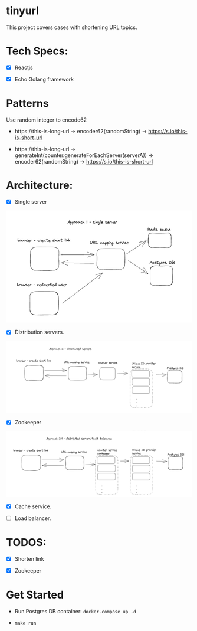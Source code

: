 # tinyurl

This project covers cases with shortening URL topics.

# Tech Specs:

- [x] Reactjs

- [x] Echo Golang framework

# Patterns

Use random integer to encode62 
- https://this-is-long-url -> encoder62(randomString) -> https://s.io/this-is-short-url


- https://this-is-long-url -> generateInt(counter.generateForEachServer(serverA)) -> encoder62(randomString) -> https://s.io/this-is-short-url

# Architecture:

- [x] Single server

![Alt text](doc/images/single-server-approach.png)

- [x] Distribution servers.

![Alt text](doc/images/distributed-servers-approach.png)

- [x] Zookeeper

![Alt text](doc/images/distributed-servers-advanced.png)

- [x] Cache service.

- [ ] Load balancer.

# TODOS:

- [x] Shorten link

- [x] Zookeeper

# Get Started

- Run Postgres DB container: `docker-compose up -d`

- `make run`
